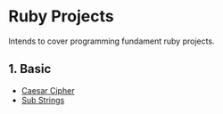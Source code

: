# Ruby Projects
Intends to cover programming fundament ruby projects.
## 1. Basic
- [Caesar Cipher](https://github.com/Muhammad-Taha-Qader/Ruby/blob/main/Basic/Caesar_Cipher.rb)
- [Sub Strings](https://github.com/Muhammad-Taha-Qader/Ruby/blob/main/Basic/substrings.rb)